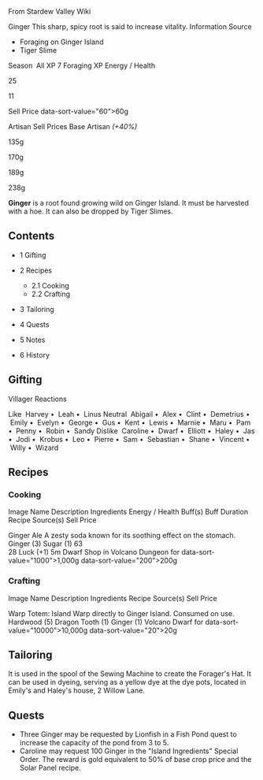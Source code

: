 From Stardew Valley Wiki

Ginger This sharp, spicy root is said to increase vitality. Information Source

- Foraging on Ginger Island
- Tiger Slime

Season  All XP 7 Foraging XP Energy / Health

25

11

Sell Price data-sort-value="60"&gt;60g

Artisan Sell Prices Base Artisan *(+40%)*

135g

170g

189g

238g

**Ginger** is a root found growing wild on Ginger Island. It must be harvested with a hoe. It can also be dropped by Tiger Slimes.

## Contents

- 1 Gifting
- 2 Recipes
  
  - 2.1 Cooking
  - 2.2 Crafting
- 3 Tailoring
- 4 Quests
- 5 Notes
- 6 History

## Gifting

Villager Reactions

Like  Harvey •  Leah •  Linus Neutral  Abigail •  Alex •  Clint •  Demetrius •  Emily •  Evelyn •  George •  Gus •  Kent •  Lewis •  Marnie •  Maru •  Pam •  Penny •  Robin •  Sandy Dislike  Caroline •  Dwarf •  Elliott •  Haley •  Jas •  Jodi •  Krobus •  Leo •  Pierre •  Sam •  Sebastian •  Shane •  Vincent •  Willy •  Wizard

## Recipes

### Cooking

Image Name Description Ingredients Energy / Health Buff(s) Buff Duration Recipe Source(s) Sell Price

Ginger Ale A zesty soda known for its soothing effect on the stomach. Ginger (3) Sugar (1) 63  
28 Luck (+1) 5m Dwarf Shop in Volcano Dungeon for data-sort-value="1000"&gt;1,000g data-sort-value="200"&gt;200g

### Crafting

Image Name Description Ingredients Recipe Source(s) Sell Price

Warp Totem: Island Warp directly to Ginger Island. Consumed on use. Hardwood (5) Dragon Tooth (1) Ginger (1) Volcano Dwarf for data-sort-value="10000"&gt;10,000g data-sort-value="20"&gt;20g

## Tailoring

It is used in the spool of the Sewing Machine to create the Forager's Hat. It can be used in dyeing, serving as a yellow dye at the dye pots, located in Emily's and Haley's house, 2 Willow Lane.

## Quests

- Three Ginger may be requested by Lionfish in a Fish Pond quest to increase the capacity of the pond from 3 to 5.
- Caroline may request 100 Ginger in the "Island Ingredients" Special Order. The reward is gold equivalent to 50% of base crop price and the Solar Panel recipe.